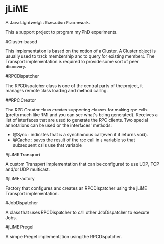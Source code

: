 jLiME
=====

A Java Lightweight Execution Framework.

This a support project to program my PhD experiments. 


#Cluster-based

This implementation is based on the notion of a Cluster. A Cluster object is usually used to track membership and to query for existing members. The Transport implementation is required to provide some sort of peer discovery.

#RPCDispatcher

The RPCDispatcher class is one of the central parts of the project, it manages remote class loading and method calling.

##RPC Creator

The RPC Creator class creates supporting classes for making rpc calls (pretty much like RMI and you can see what's being generated). Receives a list of interfaces that are used to generate the RPC clients. Two special annotations can be used on the interfaces' methods: 
* @Sync : indicates that is a synchronous call(even if it returns void).
* @Cache : saves the result of the rpc call in a variable so that subsequent calls use that variable.

#jLiME Transport

A custom Transport implementation that can be configured to use UDP, TCP and/or UDP multicast.

#jLiMEFactory

Factory that configures and creates an RPCDispatcher using the jLiME Transport implementation.

#JobDispatcher

A class that uses RPCDispatcher to call other JobDispatcher to execute Jobs.

#jLiME Pregel

A simple Pregel implementation using the RPCDispatcher.



